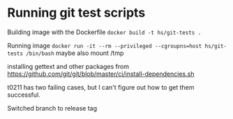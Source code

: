 # Running git test scripts

Building image with the Dockerfile `docker build -t hs/git-tests .`

Running image `docker run -it --rm --privileged --cgroupns=host hs/git-tests /bin/bash`
maybe also mount /tmp

installing gettext and other packages from https://github.com/git/git/blob/master/ci/install-dependencies.sh

t0211 has two failing cases, but I can't figure out how to get them successful.

Switched branch to release tag
